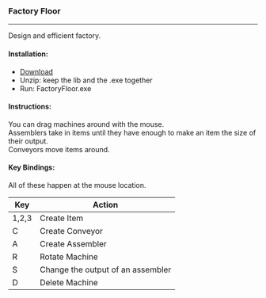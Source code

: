 ### Factory Floor
---
Design and efficient factory.

#### Installation:
- [Download](https://github.com/qhenckel/FactoryFloor/releases)
- Unzip: keep the lib and the .exe together
- Run: FactoryFloor.exe

#### Instructions:
You can drag machines around with the mouse.  
Assemblers take in items until they have enough to make an item the size of their output.  
Conveyors move items around.  

#### Key Bindings:
All of these happen at the mouse location.

| Key   | Action                            |
|-------|-----------------------------------|
| 1,2,3 | Create Item                       |
|   C   | Create Conveyor                   |
|   A   | Create Assembler                  | 
|   R   | Rotate Machine                    |
|   S   | Change the output of an assembler |
|   D   | Delete Machine                    |
